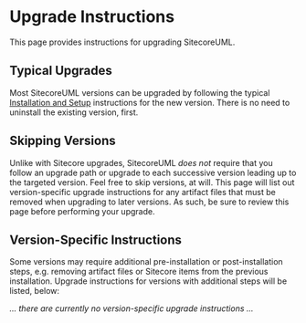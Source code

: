 # Upgrade Instructions

This page provides instructions for upgrading SitecoreUML.

## Typical Upgrades

Most SitecoreUML versions can be upgraded by following the typical [Installation and Setup](/getting-started/setup-and-insta.md) instructions for the new version. There is no need to uninstall the existing version, first.

## Skipping Versions

Unlike with Sitecore upgrades, SitecoreUML _does not_ require that you follow an upgrade path or upgrade to each successive version leading up to the targeted version. Feel free to skip versions, at will. This page will list out version-specific upgrade instructions for any artifact files that must be removed when upgrading to later versions. As such, be sure to review this page before performing your upgrade.

## Version-Specific Instructions

Some versions may require additional pre-installation or post-installation steps, e.g. removing artifact files or Sitecore items from the previous installation. Upgrade instructions for versions with additional steps will be listed, below:

_... there are currently no version-specific upgrade instructions ..._

